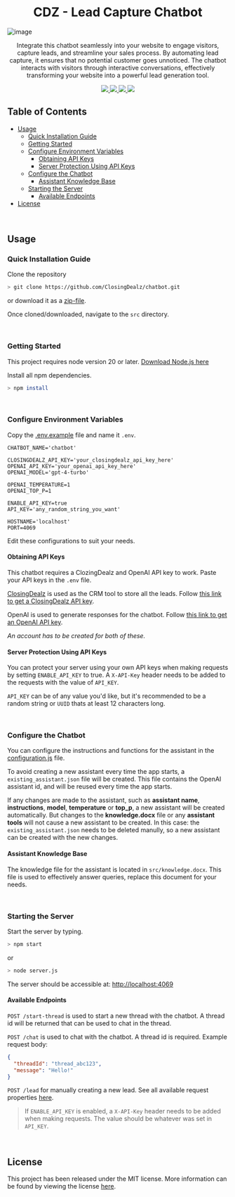 <div align="center">
  <h1>CDZ - Lead Capture Chatbot</h1>
</div>

![image](https://github.com/ClosingDealz/chatbot/assets/54490104/3656caf1-9f48-4618-8728-236a1d5309dc)

<p align="center">
  Integrate this chatbot seamlessly into your website to engage visitors, capture leads, and streamline your sales process. By automating lead capture, it ensures that no potential customer goes unnoticed. The chatbot interacts with visitors through interactive conversations, effectively transforming your website into a powerful lead generation tool.
</p>

<p align="center">
  <a href="https://github.com/Abooow/Paia/network/members/" alt="Forks">
    <img src="https://img.shields.io/github/forks/ClosingDealz/chatbot?style=flat-square" />
  </a>
  <a href="https://github.com/Abooow/Paia/stargazers/" alt="Stars">
    <img src="https://img.shields.io/github/stars/ClosingDealz/chatbot?style=flat-square" />
  </a>
  <a href="https://github.com/Abooow/Paia/graphs/contributors" alt="Contributors">
    <img src="https://img.shields.io/github/contributors/ClosingDealz/chatbot?style=flat-square" />
  </a>
  <a href="LICENSE" alt="License">
    <img src="https://img.shields.io/github/license/ClosingDealz/chatbot?style=flat-square" />
  </a>
</p>

## Table of Contents 
- [Usage](#usage)
  - [Quick Installation Guide](#quick-installation-guide)
  - [Getting Started](#getting-started)
  - [Configure Environment Variables](#configure-environment-variables)
    - [Obtaining API Keys](#obtaining-api-keys)
    - [Server Protection Using API Keys](#server-protection-using-api-keys)
  - [Configure the Chatbot](#configure-the-chatbot)
    - [Assistant Knowledge Base](#assistant-knowledge-base)
  - [Starting the Server](#starting-the-server)
    - [Available Endpoints](#available-endpoints)
- [License](#license)

<br>

## Usage

### Quick Installation Guide
Clone the repository
```sh
> git clone https://github.com/ClosingDealz/chatbot.git
```
or download it as a [zip-file](https://github.com/ClosingDealz/chatbot/archive/refs/heads/main.zip).

Once cloned/downloaded, navigate to the `src` directory.

<br>

### Getting Started
This project requires node version 20 or later. [Download Node.js here](https://nodejs.org/en/download)

Install all npm dependencies.
```sh
> npm install
```

<br>

### Configure Environment Variables
Copy the [.env.example](/src/.env.example) file and name it `.env`.
```env
CHATBOT_NAME='chatbot'

CLOSINGDEALZ_API_KEY='your_closingdealz_api_key_here'
OPENAI_API_KEY='your_openai_api_key_here'
OPENAI_MODEL='gpt-4-turbo'

OPENAI_TEMPERATURE=1
OPENAI_TOP_P=1

ENABLE_API_KEY=true
API_KEY='any_random_string_you_want'

HOSTNAME='localhost'
PORT=4069
```
Edit these configurations to suit your needs.

#### Obtaining API Keys
This chatbot requires a ClozingDealz and OpenAI API key to work. Paste your API keys in the `.env` file.

[ClosingDealz](https://closingdealz.io) is used as the CRM tool to store all the leads. Follow [this link to get a ClosingDealz API key](https://docs.closingdealz.io/developers/obtaining-api-key).

OpenAI is used to generate responses for the chatbot. Follow [this link to get an OpenAI API key](https://platform.openai.com/docs/quickstart/account-setup).

*An account has to be created for both of these.*

#### Server Protection Using API Keys
You can protect your server using your own API keys when making requests by setting `ENABLE_API_KEY` to true. A `X-API-Key` header needs to be added to the requests with the value of `API_KEY`.

`API_KEY` can be of any value you'd like, but it's recommended to be a random string or `UUID` thats at least 12 characters long.

<br>

### Configure the Chatbot
You can configure the instructions and functions for the assistant in the [configuration.js](src/configuration.js) file.

To avoid creating a new assistant every time the app starts, a `existing_assistant.json` file will be created. This file contains the OpenAI assistant id, and will be reused every time the app starts.

If any changes are made to the assistant, such as **assistant name**, **instructions**, **model**, **temperature** or **top_p**, a new assistant will be created automatically. But changes to the **knowledge.docx** file or any **assistant tools** will not cause a new assistant to be created. In this case: the `existing_assistant.json` needs to be deleted manully, so a new assistant can be created with the new changes.

#### Assistant Knowledge Base
The knowledge file for the assistant is located in `src/knowledge.docx`. This file is used to effectively answer queries, replace this document for your needs.

<br>

### Starting the Server
Start the server by typing.
```sh
> npm start
```
or
```sh
> node server.js
```

The server should be accessible at: [http://localhost:4069](http://localhost:4069)


#### Available Endpoints
`POST /start-thread` is used to start a new thread with the chatbot. A thread id will be returned that can be used to chat in the thread.

`POST /chat` is used to chat with the chatbot. A thread id is required. Example request body:
```json
{
  "threadId": "thread_abc123",
  "message": "Hello!"
}
```

`POST /lead` for manually creating a new lead. See all available request properties [here](https://docs.closingdealz.io/developers/api-endpoints/lead-request-object).

> If `ENABLE_API_KEY` is enabled, a `X-API-Key` header needs to be added when making requests. The value should be whatever was set in `API_KEY`.

<br>

## License
This project has been released under the MIT license. More information can be found by viewing the license [here](LICENSE).
